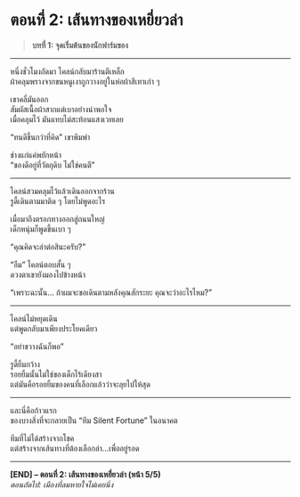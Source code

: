 # ตอนที่ 2: เส้นทางของเหยี่ยวล่า  
> **บทที่ 1: จุดเริ่มต้นของนักฟาร์มของ**

---

หนึ่งชั่วโมงถัดมา ไคลน์กลับมาร้านตีเหล็ก  
ผ้าคลุมพรางจากขนหนูเงาถูกวางอยู่ในห่อผ้าสีเทาเก่า ๆ

เขาคลี่มันออก  
สัมผัสเนื้อผ้าสากแต่เบาอย่างน่าพอใจ  
เมื่อคลุมไว้ มันแทบไม่สะท้อนแสงเวทเลย

“ทนดีขึ้นกว่าที่คิด” เขาพึมพำ

ช่างแก่แค่พยักหน้า  
“ของดีอยู่ที่วัตถุดิบ ไม่ใช่คนตี”

---

ไคลน์สวมคลุมไว้แล้วเดินออกจากร้าน  
รูดี้เดินตามมาติด ๆ โดยไม่พูดอะไร

เมื่อมาถึงตรอกทางออกสู่ถนนใหญ่  
เด็กหนุ่มก็พูดขึ้นเบา ๆ

“คุณคิดจะล่าต่อสินะครับ?”

“อืม” ไคลน์ตอบสั้น ๆ  
ดวงตาเขายังมองไปข้างหน้า

“เพราะฉะนั้น... ถ้าผมจะขอเดินตามหลังคุณสักระยะ คุณจะว่าอะไรไหม?”

---

ไคลน์ไม่หยุดเดิน  
แต่พูดกลับมาเพียงประโยคเดียว

“อย่าขวางฉันก็พอ”

รูดี้ยิ้มกว้าง  
รอยยิ้มนั้นไม่ใช่ของเด็กไร้เดียงสา  
แต่มันคือรอยยิ้มของคนที่เลือกแล้วว่าจะลุยไปให้สุด

---

และนี่คือก้าวแรก  
ของบางสิ่งที่จะกลายเป็น “ทีม Silent Fortune” ในอนาคต

ทีมที่ไม่ได้สร้างจากโชค  
แต่สร้างจากเส้นทางที่ต้องเลือกล่า...เพื่ออยู่รอด

---

**[END] – ตอนที่ 2: เส้นทางของเหยี่ยวล่า (หน้า 5/5)**  
*ตอนถัดไป: เมืองที่ลมหายใจไม่เคยนิ่ง*
